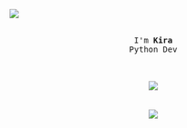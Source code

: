 ![](https://komarev.com/ghpvc/?username=skidkira&color=red)         

<p align="center">
  <br>
  <samp>
    I'm <b><a rel="nofollow noopener noreferrer" target="_blank">Kira</a></b>
    <br>Python Dev<br>

</samp>

</p>

<p align="center">
  <br><br>
  <img src="https://discord.c99.nl/widget/theme-4/788086046813323324.png">
  <br><br>
  <br>
  <img src="https://github-readme-stats.vercel.app/api/top-langs/?username=w6t&layout=compact&theme=dark"<p align="center">
</p>

<!--<a href="link" style="text-align: center">
<!--<img src="https://discord.c99.nl/widget/theme-1/788086046813323324.png" align="center"></a> -->
